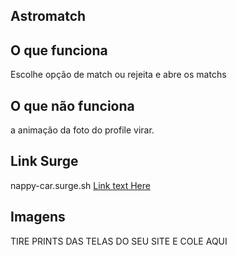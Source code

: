  ## Astromatch

## O que funciona
Escolhe opção de match ou rejeita e abre os matchs 
## O que não funciona
a animação da foto do profile virar.

## Link Surge
nappy-car.surge.sh
[Link text Here](https://penitent-toothpaste.surge.sh/)



## Imagens
TIRE PRINTS DAS TELAS DO SEU SITE E COLE AQUI